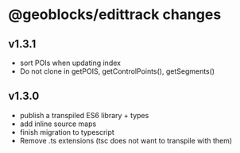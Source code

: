 # @geoblocks/edittrack changes

## v1.3.1

- sort POIs when updating index
- Do not clone in getPOIS, getControlPoints(), getSegments()

## v1.3.0

- publish a transpiled ES6 library + types
- add inline source maps
- finish migration to typescript
- Remove .ts extensions (tsc does not want to transpile with them)
